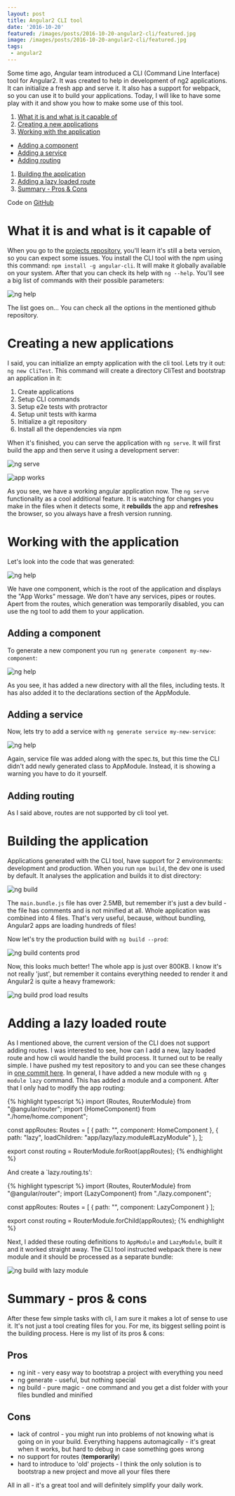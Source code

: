 ```yaml
---
layout: post
title: Angular2 CLI tool   
date: '2016-10-20'
featured: /images/posts/2016-10-20-angular2-cli/featured.jpg
image: /images/posts/2016-10-20-angular2-cli/featured.jpg
tags: 
 - angular2
---
```

Some time ago, Angular team introduced a CLI (Command Line Interface) tool for Angular2. It was created to help in development of ng2 applications. It can initialize a fresh app and serve it. It also has a support for webpack, so you can use it to build your applications. Today, I will like to have some play with it and show you how to make some use of this tool. 

1. [What it is and what is it capable of](#what-is-it)
1. [Creating a new applications](#new-app)
1. [Working with the application](#working)
 * [Adding a component](#adding-component)
 * [Adding a service](#adding-service)
 * [Adding routing](#adding-routing)
1. [Building the application](#building)
1. [Adding a lazy loaded route](#lazy-loaded)
1. [Summary - Pros & Cons](#summary)

Code on [GitHub](https://github.com/mdymel/angular2-cli-test)

# <a name="what-is-it"></a>What it is and what is it capable of
When you go to the [projects repository](https://github.com/angular/angular-cli), you'll learn it's still a beta version, so you can expect some issues. 
You install the CLI tool with the npm using this command: `npm install -g angular-cli`. It will make it globally available on your system. After that you can check its help with `ng --help`. You'll see a big list of commands with their possible parameters: 

![ng help](/images/posts/2016-10-20-angular2-cli/ng-help.png)

The list goes on... You can check all the options in the mentioned github repository.

# <a name="new-app"></a>Creating a new applications
I said, you can initialize an empty application with the cli tool. Lets try it out: `ng new CliTest`. This command will create a directory CliTest and bootstrap an application in it: 

1. Create applications
1. Setup CLI commands
1. Setup e2e tests with protractor
1. Setup unit tests with karma 
1. Initialize a git repository
1. Install all the dependencies via npm

When it's finished, you can serve the application with `ng serve`. It will first build the app and then serve it using a development server: 

![ng serve](/images/posts/2016-10-20-angular2-cli/ng-serve.png)

![app works](/images/posts/2016-10-20-angular2-cli/app-works.png)

As you see, we have a working angular application now. The `ng serve` functionality as a cool additional feature. It is watching for changes you make in the files when it detects some, it **rebuilds** the app and **refreshes** the browser, so you always have a fresh version running. 

# <a name="working"></a>Working with the application
Let's look into the code that was generated: 

![ng help](/images/posts/2016-10-20-angular2-cli/source-code.png)

We have one component, which is the root of the application and displays the "App Works" message. We don't have any services, pipes or routes. Apert from the routes, which generation was temporarily disabled, you can use the ng tool to add them to your application. 

## <a name="adding-component"></a>Adding a component
To generate a new component you run `ng generate component my-new-component`:

![ng help](/images/posts/2016-10-20-angular2-cli/generate-component.png)

As you see, it has added a new directory with all the files, including tests. It has also added it to the declarations section of the AppModule.

## <a name="adding-service"></a>Adding a service
Now, lets try to add a service with `ng generate service my-new-service`:

![ng help](/images/posts/2016-10-20-angular2-cli/generate-service.png)

Again, service file was added along with the spec.ts, but this time the CLI didn't add newly generated class to AppModule. Instead, it is showing a warning you have to do it yourself. 

## <a name="adding-routing"></a>Adding routing 
As I said above, routes are not supported by cli tool yet. 

# <a name="building"></a>Building the application
Applications generated with the CLI tool, have support for 2 environments: development and production. When you run `npm build`, the dev one is used by default. It analyses the application and builds it to dist directory: 

![ng build](/images/posts/2016-10-20-angular2-cli/ng-build.png)

The `main.bundle.js` file has over 2.5MB, but remember it's just a dev build - the file has comments and is not minified at all. Whole application was combined into 4 files. That's very useful, because, without bundling, Angular2 apps are loading hundreds of files! 

Now let's try the production build with `ng build --prod`:

![ng build contents prod](/images/posts/2016-10-20-angular2-cli/ng-build-prod.png)

Now, this looks much better! The whole app is just over 800KB. I know it's not really 'just', but remember it contains everything needed to render it and Angular2 is quite a heavy framework:

![ng build prod load results](/images/posts/2016-10-20-angular2-cli/ng-build-prod-load.png)

# <a name="lazy-loaded"></a>Adding a lazy loaded route
As I mentioned above, the current version of the CLI does not support adding routes. I was interested to see, how can I add a new, lazy loaded route and how cli would handle the build process. It turned out to be really simple. I have pushed my test repository to and you can see these changes in [one commit here](https://github.com/mdymel/angular2-cli-test/commit/27df9e577dd02f898ab4918a3ffa9a2f470a2308). In general, I have added a new module with `ng g module lazy` command. This has added a module and a component. After that I only had to modify the app routing: 

{% highlight typescript %}
import {Routes, RouterModule} from "@angular/router";
import {HomeComponent} from "./home/home.component";

const appRoutes: Routes = [
  { path: "", component: HomeComponent },
  { path: "lazy", loadChildren: "app/lazy/lazy.module#LazyModule" },
];

export const routing = RouterModule.forRoot(appRoutes);
{% endhighlight %}

And create a `lazy.routing.ts': 

{% highlight typescript %}
import {Routes, RouterModule} from "@angular/router";
import {LazyComponent} from "./lazy.component";

const appRoutes: Routes = [
  { path: "", component: LazyComponent }
];

export const routing = RouterModule.forChild(appRoutes);
{% endhighlight %}

Next, I added these routing definitions to `AppModule` and `LazyModule`, built it and it worked straight away. The CLI tool instructed webpack there is new module and it should be processed as a separate bundle: 

![ng build with lazy module](/images/posts/2016-10-20-angular2-cli/ng-build-with-module.png) 

# <a name="summary"></a>Summary - pros & cons
After these few simple tasks with cli, I am sure it makes a lot of sense to use it. It's not just a tool creating files for you. For me, its biggest selling point is the building process. Here is my list of its pros & cons: 

## Pros 
 * ng init - very easy way to bootstrap a project with everything you need
 * ng generate - useful, but nothing special 
 * ng build - pure magic - one command and you get a dist folder with your files bundled and minified 

## Cons
 * lack of control - you might run into problems of not knowing what is going on in your build. Everything happens automagically - it's great when it works, but hard to debug in case something goes wrong 
 * no support for routes (**temporarily**)
 * hard to introduce to 'old' projects - I think the only solution is to bootstrap a new project and move all your files there 

 All in all - it's a great tool and will definitely simplify your daily work.  